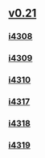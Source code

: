 ## [v0.21](https://github.com/littleflute/blcd18/edit/main/README.md)
### [i4308](i4308)
### [i4309](i4309)
### [i4310](i4310)
### [i4317](i4317)
### [i4318](i4318)
### [i4319](i4319)
